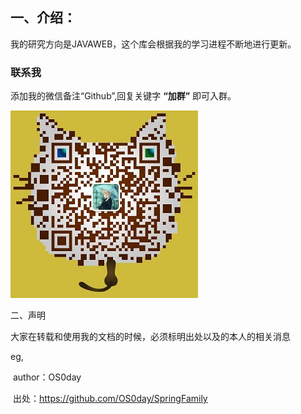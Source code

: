 ## 一、介绍：

 我的研究方向是JAVAWEB，这个库会根据我的学习进程不断地进行更新。

### 联系我

添加我的微信备注“Github”,回复关键字 **“加群”** 即可入群。

[![weixin](assets/weixin.png)](https://github.com/OS0day/Mystar/blob/master/assets/weixin.png)

二、声明

大家在转载和使用我的文档的时候，必须标明出处以及的本人的相关消息

eg,    

​      author：OS0day

​      出处：https://github.com/OS0day/SpringFamily
